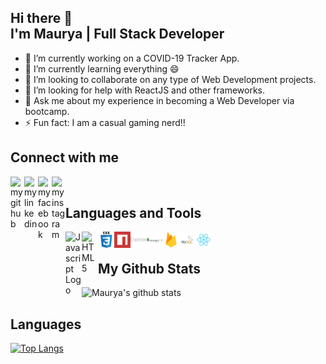 ## Hi there 👋  <br/>I'm Maurya | Full Stack Developer

<!--
**maurya512/maurya512** is a ✨ _special_ ✨ repository because its `README.md` (this file) appears on your GitHub profile.

Here are some ideas to get you started: -->

- 🔭 I’m currently working on a COVID-19 Tracker App.
- 🌱 I’m currently learning everything 😄
- 👯 I’m looking to collaborate on any type of Web Development projects.
- 🤔 I’m looking for help with ReactJS and other frameworks.
- 💬 Ask me about my experience in becoming a Web Developer via bootcamp.
- ⚡ Fun fact: I am a casual gaming nerd!!

## Connect with me
[<img align="left" alt="my github" width="22px" src="https://cdn.jsdelivr.net/npm/simple-icons@v3/icons/github.svg"/>](http://github.com/maurya512) 
[<img align="left" alt="my linkedin" width="22px" src="https://cdn.jsdelivr.net/npm/simple-icons@v3/icons/linkedin.svg"/>](https://www.linkedin.com/in/maurya-patel-1696a91b2/)
[<img align="left" alt="my facebook" width="22px" src="https://cdn.jsdelivr.net/npm/simple-icons@v3/icons/facebook.svg"/>](https://acebook.com/maurya512/)
[<img align="left" alt="my instagram" width="22px" src="https://cdn.jsdelivr.net/npm/simple-icons@v3/icons/instagram.svg"/>](https://instagram.com/maurya512/)
<br/>

## Languages and Tools
[<img align="left" alt="Javascript Logo" width="26px" src="https://cdn.jsdelivr.net/npm/programming-languages-logos/src/javascript/javascript.png">](https://www.javascript.com/)
[<img align="left" alt="HTML5" width="26px" src="https://cdn.jsdelivr.net/npm/programming-languages-logos/src/html/html.png">](https://developer.mozilla.org/en-US/docs/Web/HTML)
[<img align="left" alt="CSS3" width="26px" src="https://raw.githubusercontent.com/github/explore/80688e429a7d4ef2fca1e82350fe8e3517d3494d/topics/css/css.png">](https://developer.mozilla.org/en-US/docs/Web/CSS)
[<img align="left" alt="NPM" width="26px" src="https://raw.githubusercontent.com/github/explore/80688e429a7d4ef2fca1e82350fe8e3517d3494d/topics/npm/npm.png">](https://www.npmjs.com/)
[<img align="left" alt="Express" width="26px" src="https://raw.githubusercontent.com/github/explore/80688e429a7d4ef2fca1e82350fe8e3517d3494d/topics/express/express.png">](https://expressjs.com/)
[<img align="left" alt="MongoDB" width="26px" src="https://raw.githubusercontent.com/github/explore/80688e429a7d4ef2fca1e82350fe8e3517d3494d/topics/mongodb/mongodb.png">](https://www.mongodb.com/)
[<img align="left" alt="MongoDB" width="26px" src="https://raw.githubusercontent.com/github/explore/80688e429a7d4ef2fca1e82350fe8e3517d3494d/topics/firebase/firebase.png">](https://firebase.google.com/?gclid=Cj0KCQiAkuP9BRCkARIsAKGLE8WJy-oJ6TQRs7DGaX4geQTsCF8EBIp0_VgD1-MZKjCM6Vr6ZYVkgYYaAlVcEALw_wcB)
[<img align="left" alt="MongoDB" width="26px" src="https://raw.githubusercontent.com/github/explore/80688e429a7d4ef2fca1e82350fe8e3517d3494d/topics/mysql/mysql.png">](https://www.mysql.com)
[<img align="left" alt="MongoDB" width="26px" src="https://raw.githubusercontent.com/github/explore/80688e429a7d4ef2fca1e82350fe8e3517d3494d/topics/react/react.png">](https://reactjs.org)
<br/>


## My Github Stats
![Maurya's github stats](https://github-readme-stats.vercel.app/api?username=maurya512&show_icons=true&theme=gotham)

## Languages 
[![Top Langs](https://github-readme-stats.vercel.app/api/top-langs/?username=maurya512&layout=compact&theme=gotham)](https://github.com/maurya512/github-readme-stats)

